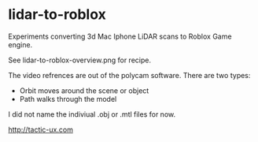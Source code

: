 # lidar-to-roblox
Experiments converting 3d Mac Iphone LiDAR scans to Roblox Game engine. 

See lidar-to-roblox-overview.png for recipe.

The video refrences are out of the polycam software. There are two types:
- Orbit moves around the scene or object
- Path walks through the model 

I did not name the indiviual .obj or .mtl files for now.
 
http://tactic-ux.com
